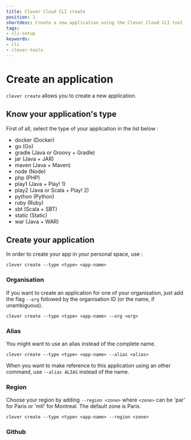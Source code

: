 ```yaml
---
title: Clever Cloud CLI create
position: 1
shortdesc: Create a new application using the Clever Cloud CLI tool
tags:
- cli-setup
keywords:
- cli
- clever-tools
---
```


# Create an application

`clever create` allows you to create a new application.

## Know your application's type

First of all, select the type of your application in the list below :

* docker (Docker)
* go (Go)
* gradle (Java or Groovy + Gradle)
* jar (Java + JAR)
* maven (Java + Maven)
* node (Node)
* php (PHP)
* play1 (Java + Play! 1)
* play2 (Java or Scala + Play! 2)
* python (Python)
* ruby (Ruby)
* sbt (Scala + SBT)
* static (Static)
* war (Java + WAR)

## Create your application

In order to create your app in your personal space, use :

    clever create --type <type> <app-name>

### Organisation

If you want to create an application for one of your organisation, just add the flag `--org` followed by the organisation ID (or the name, if unambiguous).

    clever create --type <type> <app-name> --org <org>

### Alias

You might want to use an alias instead of the complete name.

    clever create --type <type> <app-name> --alias <alias>

When you want to make reference to this application using an other command, use `--alias ALIAS` instead of the name.

### Region

Choose your region by adding `--region <zone>` where `<zone>` can be 'par' for Paris or 'mtl' for Montreal. The default zone is Paris.

    clever create --type <type> <app-name> --region <zone>

### Github

